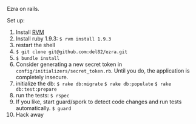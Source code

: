 Ezra on rails.

Set up:

1. Install [RVM](https://rvm.io/)
2. Install ruby 1.9.3: `$ rvm install 1.9.3`
3. restart the shell
4. `$ git clone git@github.com:del82/ezra.git`
5. `$ bundle install`
5. Consider generating a new secret token in `config/initializers/secret_token.rb`.  Until you do, the application is completely insecure.
6. initialize the db:
   `$ rake db:migrate`
   `$ rake db:populate`
   `$ rake db:test:prepare`
6. run the tests:
   `$ rspec`
7. If you like, start guard/spork to detect code changes and run tests automatically.
`$ guard`
8. Hack away


